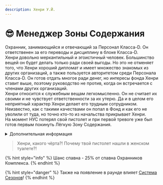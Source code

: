 ```yaml
---
description: Хенри У.Й.
---
```


# 😎 Менеджер Зоны Содержания

Охранник, занимающийся и отвечающий за Персонал Класса-D. Он ответственен за его переводы и дисциплину в блоке Класса-D.\
Хенри довольно меркантильный и эгоистичный человек. Большинство вещей он будет делать только ради своей выгоды. Но это не отменяет того, что Хенри хороший дипломат и имеет множество знакомых из других организаций, а также пользуется авторитетом среди Персонала Класса-D. Он готов отдать многое ради денег, но интересы фонда Хенри ставит выше, поэтому руководство не против, когда он встречается с членами других организаций.\
Хенри относится к служебным вещам легкомысленно. Он не считает их своими и не чувствует ответственности за их утерю. Да и в целом его неприятный характер Хенри делает его трудным сотрудником. Неизвестно, как с такими качествами он попал в Фонд и как его не уволили от туда, но точно кто-то из начальства прикрывает Хенри.\
На момент НУС потерял свой пистолет и при первой тревоге уже был готов первым покинуть Лёгкую Зону Содержания.

<details>

<summary>Дополнительная информация</summary>

* **Класс**: Охранник Комплекса
* **Оружие**: Потерял
* **Уровень доступа**: Карта Менеджера Зон Содержания
* **Броня**: Лёгкая броня
* **Особое снаряжение**: Отсутствует

</details>

> Хенри, какого чёрта?! Почему твой пистолет нашли в женском туалете?!

{% hint style="info" %}
Шанс спавна - 25% от спавна Охранников Комплекса.
{% endhint %}

{% hint style="danger" %}
Также на появление в раунде влияет [Система Сезонов](../../server-systems/seasons-system.md)!
{% endhint %}
